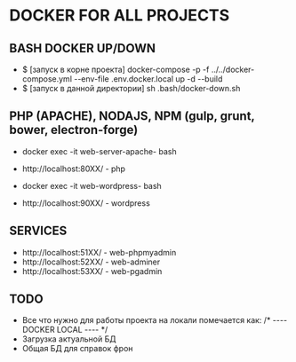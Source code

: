 # DOCKER FOR ALL PROJECTS

## BASH DOCKER UP/DOWN
- $ [запуск в корне проекта] docker-compose -p <PROJECT FOLDER NAME> -f ../../docker-compose.yml --env-file .env.docker.local up -d --build
- $ [запуск в данной директории] sh .bash/docker-down.sh

## PHP (APACHE), NODAJS, NPM (gulp, grunt, bower, electron-forge)
- docker exec -it web-server-apache-<PROJECT-NAME> bash
- http://localhost:80XX/ - php

- docker exec -it web-wordpress-<PROJECT-NAME> bash
- http://localhost:90XX/ - wordpress

## SERVICES
- http://localhost:51XX/ - web-phpmyadmin
- http://localhost:52XX/ - web-adminer
- http://localhost:53XX/ - web-pgadmin

## TODO
- Все что нужно для работы проекта на локали помечается как: /* ---- DOCKER LOCAL ---- */
- Загрузка актуальной БД
- Общая БД для справок фрон